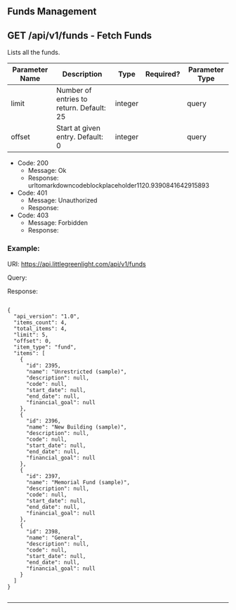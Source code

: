 Funds Management
----------------

GET /api/v1/funds - Fetch Funds
-------------------------------

Lists all the funds.


|Parameter Name|Description                             |Type   |Required?|Parameter Type|
|--------------|----------------------------------------|-------|---------|--------------|
|limit         |Number of entries to return. Default: 25|integer|         |query         |
|offset        |Start at given entry. Default: 0        |integer|         |query         |




* Code: 200
  * Message: Ok
  * Response:                 urltomarkdowncodeblockplaceholder1120.9390841642915893              
* Code: 401
  * Message: Unauthorized
  * Response: 
* Code: 403
  * Message: Forbidden
  * Response: 


### Example:

URI: https://api.littlegreenlight.com/api/v1/funds

Query:

Response:

```
                  
{
  "api_version": "1.0",
  "items_count": 4,
  "total_items": 4,
  "limit": 5,
  "offset": 0,
  "item_type": "fund",
  "items": [
    {
      "id": 2395,
      "name": "Unrestricted (sample)",
      "description": null,
      "code": null,
      "start_date": null,
      "end_date": null,
      "financial_goal": null
    },
    {
      "id": 2396,
      "name": "New Building (sample)",
      "description": null,
      "code": null,
      "start_date": null,
      "end_date": null,
      "financial_goal": null
    },
    {
      "id": 2397,
      "name": "Memorial Fund (sample)",
      "description": null,
      "code": null,
      "start_date": null,
      "end_date": null,
      "financial_goal": null
    },
    {
      "id": 2398,
      "name": "General",
      "description": null,
      "code": null,
      "start_date": null,
      "end_date": null,
      "financial_goal": null
    }
  ]
}
                
```


* * *

